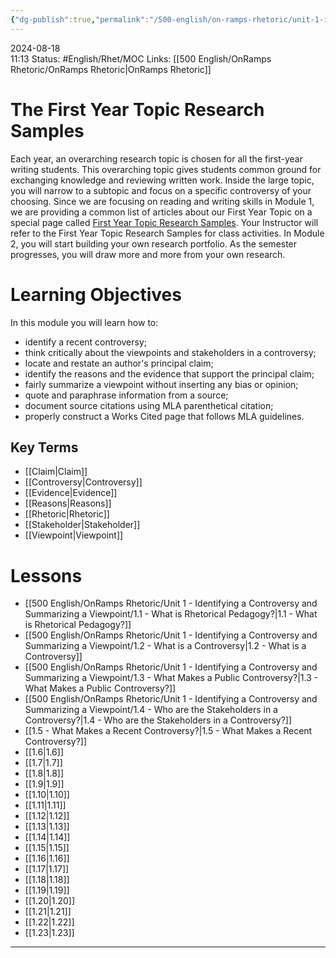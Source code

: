 ```yaml
---
{"dg-publish":true,"permalink":"/500-english/on-ramps-rhetoric/unit-1-identifying-a-controversy-and-summarizing-a-viewpoint/1-identifying-a-controversy-and-summarizing-a-viewpoint/","updated":"2024-08-18T11:19:35.731-05:00"}
---
```


2024-08-18  
11:13
Status: #English/Rhet/MOC 
Links: [[500 English/OnRamps Rhetoric/OnRamps Rhetoric\|OnRamps Rhetoric]]
# The First Year Topic Research Samples

Each year, an overarching research topic is chosen for all the first-year writing students. This overarching topic gives students common ground for exchanging knowledge and reviewing written work. Inside the large topic, you will narrow to a subtopic and focus on a specific controversy of your choosing. Since we are focusing on reading and writing skills in Module 1, we are providing a common list of articles about our First Year Topic on a special page called [First Year Topic Research Samples](https://onramps.instructure.com/courses/4072741/pages/1-dot-8-first-year-topic-research-samples?wrap=1 "1.8 First Year Topic Research Samples"). Your Instructor will refer to the First Year Topic Research Samples for class activities. In Module 2, you will start building your own research portfolio. As the semester progresses, you will draw more and more from your own research.
# Learning Objectives
In this module you will learn how to:
- identify a recent controversy;
- think critically about the viewpoints and stakeholders in a controversy;
- locate and restate an author's principal claim;
- identify the reasons and the evidence that support the principal claim;
- fairly summarize a viewpoint without inserting any bias or opinion;
- quote and paraphrase information from a source;
- document source citations using MLA parenthetical citation;
- properly construct a Works Cited page that follows MLA guidelines.
## Key Terms
- [[Claim\|Claim]]
- [[Controversy\|Controversy]]
- [[Evidence\|Evidence]]
- [[Reasons\|Reasons]]
- [[Rhetoric\|Rhetoric]]
- [[Stakeholder\|Stakeholder]]
- [[Viewpoint\|Viewpoint]]
# Lessons
- [[500 English/OnRamps Rhetoric/Unit 1 - Identifying a Controversy and Summarizing a Viewpoint/1.1 - What is Rhetorical Pedagogy?\|1.1 - What is Rhetorical Pedagogy?]]
- [[500 English/OnRamps Rhetoric/Unit 1 - Identifying a Controversy and Summarizing a Viewpoint/1.2 - What is a Controversy\|1.2 - What is a Controversy]]
- [[500 English/OnRamps Rhetoric/Unit 1 - Identifying a Controversy and Summarizing a Viewpoint/1.3 - What Makes a Public Controversy?\|1.3 - What Makes a Public Controversy?]]
- [[500 English/OnRamps Rhetoric/Unit 1 - Identifying a Controversy and Summarizing a Viewpoint/1.4 - Who are the Stakeholders in a Controversy?\|1.4 - Who are the Stakeholders in a Controversy?]]
- [[1.5 - What Makes a Recent Controversy?\|1.5 - What Makes a Recent Controversy?]]
- [[1.6\|1.6]]
- [[1.7\|1.7]]
- [[1.8\|1.8]]
- [[1.9\|1.9]]
- [[1.10\|1.10]]
- [[1.11\|1.11]]
- [[1.12\|1.12]]
- [[1.13\|1.13]]
- [[1.14\|1.14]]
- [[1.15\|1.15]]
- [[1.16\|1.16]]
- [[1.17\|1.17]]
- [[1.18\|1.18]]
- [[1.19\|1.19]]
- [[1.20\|1.20]]
- [[1.21\|1.21]]
- [[1.22\|1.22]]
- [[1.23\|1.23]]









---